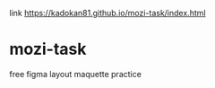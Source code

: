 link https://kadokan81.github.io/mozi-task/index.html

# mozi-task
free figma layout maquette practice
